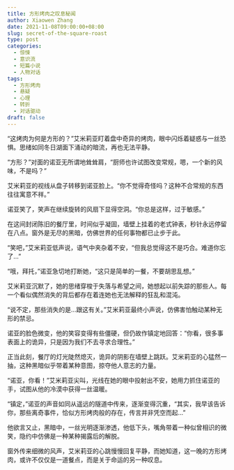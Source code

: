 ```yaml
---
title: 方形烤肉之叹息秘闻
author: Xiaowen Zhang
date: 2021-11-08T09:00:00+08:00
slug: secret-of-the-square-roast
type: post
categories:
  - 惊悚
  - 意识流
  - 短篇小说
  - 人物对话
tags:
  - 方形烤肉
  - 悬疑
  - 心理
  - 转折
  - 对话驱动
draft: false
---
```


“这烤肉为何是方形的？”艾米莉亚盯着盘中奇异的烤肉，眼中闪烁着疑惑与一丝恐惧。思绪如同冬日湖面下涌动的暗流，再也无法平静。

“方形？”对面的诺亚无所谓地耸耸肩，“厨师也许试图改变常规，嗯，一个新的风味，不是吗？”

艾米莉亚的视线从盘子转移到诺亚脸上。“你不觉得奇怪吗？这种不合常规的东西往往寓意不祥。”

诺亚笑了，笑声在继续旋转的风扇下显得空洞。“你总是这样，过于敏感。”

在这间封闭陈旧的餐厅里，时间似乎凝固，墙壁上挂着的老式钟表，秒针永远停留在八点。窗外是无尽的黑暗，仿佛世界的任何事物都已止步于此。

“笑吧，”艾米莉亚低声说，语气中夹杂着不安，“但我总觉得这不是巧合。难道你忘了...”

“哦，拜托，”诺亚急切地打断她，“这只是简单的一餐，不要胡思乱想。”

艾米莉亚沉默了，她的思绪穿梭于失落与希望之间，她想起以前失踪的那些人。每一个看似偶然消失的背后都存在着连她也无法解释的狂乱和混沌。

“说不定，那些消失的是...跟这有关。”艾米莉亚最终小声说，仿佛害怕触动某种无形的禁忌。

诺亚的脸色微变，他的笑容变得有些僵硬，但仍故作镇定地回答：“你看，很多事表面上的诡异，只是因为我们不去寻求合理性。”

正当此刻，餐厅的灯光陡然熄灭，诡异的阴影在墙壁上跳跃。艾米莉亚的心猛然一抽，这种黑暗似乎带着某种意图，掠夺他人意志的力量。

“诺亚，你看！”艾米莉亚尖叫，光线在她的眼中投射出不安，她用力抓住诺亚的手，试图从他的冷漠中获得一丝温暖。

“镇定，”诺亚的声音如同从遥远的隧道中传来，逐渐变得沉重，“其实，我早该告诉你，那些离奇事件，恰似方形烤肉般的存在，传言并非凭空而起...”

他欲言又止，黑暗中，一丝光明逐渐渗透，他低下头，嘴角带着一种似曾相识的微笑，隐约中仿佛是一种某种揭露后的解脱。

窗外传来细微的风声，艾米莉亚的心跳慢慢回复平静，而她知道，这一晚的方形烤肉，或许不仅仅是一道餐点，而是关于命运的另一种叹息。